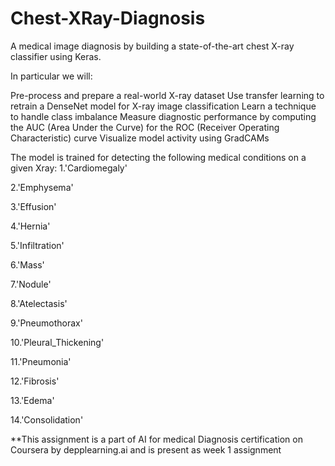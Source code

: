# Chest-XRay-Diagnosis
A medical image diagnosis by building a state-of-the-art chest X-ray classifier using Keras.

In particular we will:

Pre-process and prepare a real-world X-ray dataset
Use transfer learning to retrain a DenseNet model for X-ray image classification
Learn a technique to handle class imbalance
Measure diagnostic performance by computing the AUC (Area Under the Curve) for the ROC (Receiver Operating Characteristic) curve
Visualize model activity using GradCAMs


The model is trained for detecting the following medical conditions on a given Xray:
1.'Cardiomegaly' 

2.'Emphysema'

3.'Effusion'

4.'Hernia'

5.'Infiltration' 

6.'Mass'

7.'Nodule'

8.'Atelectasis'

9.'Pneumothorax'

10.'Pleural_Thickening' 

11.'Pneumonia' 

12.'Fibrosis' 

13.'Edema'

14.'Consolidation'



**This assignment is a part of AI for medical Diagnosis certification on Coursera by depplearning.ai and is present as week 1 assignment
